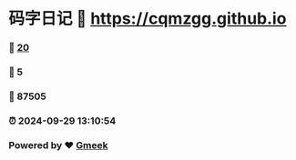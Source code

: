 # 码字日记 :link: https://cqmzgg.github.io 
### :page_facing_up: [20](https://cqmzgg.github.io/tag.html) 
### :speech_balloon: 5 
### :hibiscus: 87505 
### :alarm_clock: 2024-09-29 13:10:54 
### Powered by :heart: [Gmeek](https://github.com/Meekdai/Gmeek)
